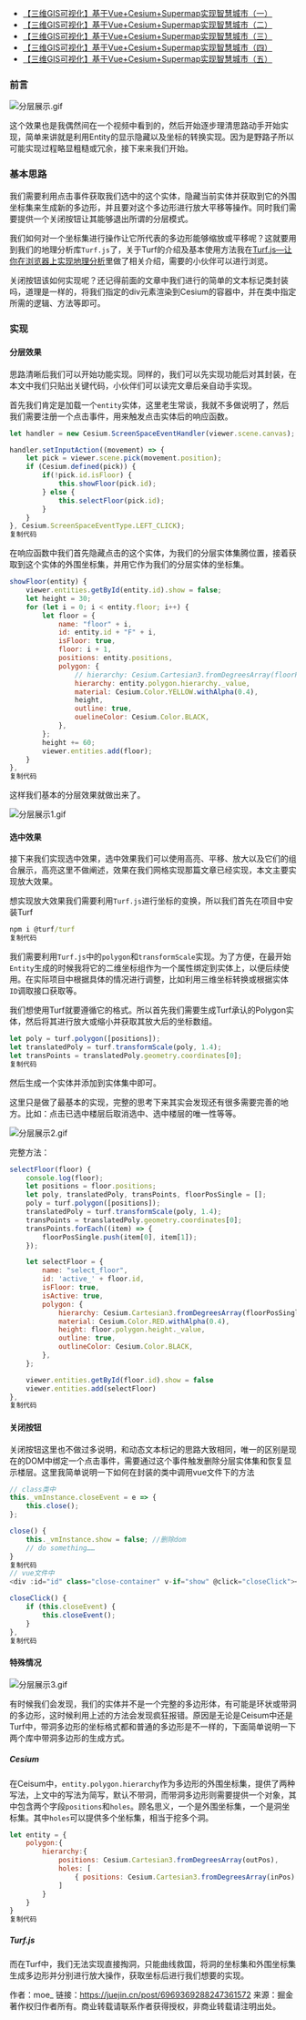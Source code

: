 - [【三维GIS可视化】基于Vue+Cesium+Supermap实现智慧城市（一）](https://juejin.cn/post/6953968499089735711)
- [【三维GIS可视化】基于Vue+Cesium+Supermap实现智慧城市（二）](https://juejin.cn/post/6955011037070360589)
- [【三维GIS可视化】基于Vue+Cesium+Supermap实现智慧城市（三）](https://juejin.cn/post/6958708504618237960)
- [【三维GIS可视化】基于Vue+Cesium+Supermap实现智慧城市（四）](https://juejin.cn/post/6965347246061649934)
- [【三维GIS可视化】基于Vue+Cesium+Supermap实现智慧城市（五）](https://juejin.cn/post/6969369288247361572)



### 前言

![分层展示.gif](https://p6-juejin.byteimg.com/tos-cn-i-k3u1fbpfcp/cd9637ac16fa465d88ec4ece08f0ae58~tplv-k3u1fbpfcp-watermark.image)

这个效果也是我偶然间在一个视频中看到的，然后开始逐步理清思路动手开始实现，简单来讲就是利用Entity的显示隐藏以及坐标的转换实现。因为是野路子所以可能实现过程略显粗糙或冗余，接下来来我们开始。

### 基本思路

我们需要利用点击事件获取我们选中的这个实体，隐藏当前实体并获取到它的外围坐标集来生成新的多边形，并且要对这个多边形进行放大平移等操作。同时我们需要提供一个关闭按钮让其能够退出所谓的分层模式。

我们如何对一个坐标集进行操作让它所代表的多边形能够缩放或平移呢？这就要用到我们的地理分析库`Turf.js`了，关于Turf的介绍及基本使用方法我在[Turf.js—让你在浏览器上实现地理分析](https://juejin.cn/post/6968626897156603918)里做了相关介绍，需要的小伙伴可以进行浏览。

关闭按钮该如何实现呢？还记得前面的文章中我们进行的简单的文本标记类封装吗，道理是一样的，将我们指定的div元素渲染到Cesium的容器中，并在类中指定所需的逻辑、方法等即可。

### 实现

#### 分层效果

思路清晰后我们可以开始功能实现。同样的，我们可以先实现功能后对其封装，在本文中我们只贴出关键代码，小伙伴们可以读完文章后亲自动手实现。

首先我们肯定是加载一个`entity`实体，这里老生常谈，我就不多做说明了，然后我们需要注册一个点击事件，用来触发点击实体后的响应函数。

```js
let handler = new Cesium.ScreenSpaceEventHandler(viewer.scene.canvas);

handler.setInputAction((movement) => {
    let pick = viewer.scene.pick(movement.position);
    if (Cesium.defined(pick)) {
        if(!pick.id.isFloor) {
            this.showFloor(pick.id);
        } else {
            this.selectFloor(pick.id);
        }
    }
}, Cesium.ScreenSpaceEventType.LEFT_CLICK);
复制代码
```

在响应函数中我们首先隐藏点击的这个实体，为我们的分层实体集腾位置，接着获取到这个实体的外围坐标集，并用它作为我们的分层实体的坐标集。

```js
showFloor(entity) {
    viewer.entities.getById(entity.id).show = false;
    let height = 30;
    for (let i = 0; i < entity.floor; i++) {
        let floor = {
            name: "floor" + i,
            id: entity.id + "F" + i,
            isFloor: true,
            floor: i + 1,
          	positions: entity.positions,
            polygon: {
                // hierarchy: Cesium.Cartesian3.fromDegreesArray(floorPos),
                hierarchy: entity.polygon.hierarchy._value,
                material: Cesium.Color.YELLOW.withAlpha(0.4),
                height,
                outline: true,
                ouelineColor: Cesium.Color.BLACK,
            },
        };
        height += 60;
        viewer.entities.add(floor);
    }
},
复制代码
```

这样我们基本的分层效果就做出来了。

![分层展示1.gif](https://p3-juejin.byteimg.com/tos-cn-i-k3u1fbpfcp/7dc64dfc11b4473e8822fa53baf471a2~tplv-k3u1fbpfcp-watermark.image)

#### 选中效果

接下来我们实现选中效果，选中效果我们可以使用高亮、平移、放大以及它们的组合展示，高亮这里不做阐述，效果在我们网格实现那篇文章已经实现，本文主要实现放大效果。

想实现放大效果我们需要利用`Turf.js`进行坐标的变换，所以我们首先在项目中安装Turf

```cmd
npm i @turf/turf
复制代码
```

我们需要利用`Turf.js`中的`polygon`和`transformScale`实现。为了方便，在最开始`Entity`生成的时候我将它的二维坐标组作为一个属性绑定到实体上，以便后续使用。在实际项目中根据具体的情况进行调整，比如利用三维坐标转换或根据实体`ID`调取接口获取等。

我们想使用Turf就要遵循它的格式。所以首先我们需要生成Turf承认的Polygon实体，然后将其进行放大或缩小并获取其放大后的坐标数组。

```js
let poly = turf.polygon([positions]);
let translatedPoly = turf.transformScale(poly, 1.4);
let transPoints = translatedPoly.geometry.coordinates[0];
复制代码
```

然后生成一个实体并添加到实体集中即可。

这里只是做了最基本的实现，完整的思考下来其实会发现还有很多需要完善的地方。比如：点击已选中楼层后取消选中、选中楼层的唯一性等等。

![分层展示2.gif](https://p3-juejin.byteimg.com/tos-cn-i-k3u1fbpfcp/ac587743c20942a3aadc5fd6fe8285d3~tplv-k3u1fbpfcp-watermark.image)

完整方法：

```js
selectFloor(floor) {
    console.log(floor);
    let positions = floor.positions;
    let poly, translatedPoly, transPoints, floorPosSingle = [];
    poly = turf.polygon([positions]);
    translatedPoly = turf.transformScale(poly, 1.4);
    transPoints = translatedPoly.geometry.coordinates[0];
    transPoints.forEach((item) => {
        floorPosSingle.push(item[0], item[1]);
    });

    let selectFloor = {
        name: "select_floor",
        id: 'active_' + floor.id,
        isFloor: true,
        isActive: true,
        polygon: {
            hierarchy: Cesium.Cartesian3.fromDegreesArray(floorPosSingle),
            material: Cesium.Color.RED.withAlpha(0.4),
            height: floor.polygon.height._value,
            outline: true,
            outlineColor: Cesium.Color.BLACK,
        },
    };

    viewer.entities.getById(floor.id).show = false
    viewer.entities.add(selectFloor)
},
复制代码
```

#### 关闭按钮

关闭按钮这里也不做过多说明，和动态文本标记的思路大致相同，唯一的区别是现在的DOM中绑定一个点击事件，需要通过这个事件触发删除分层实体集和恢复显示楼层。这里我简单说明一下如何在封装的类中调用vue文件下的方法

```js
// class类中
this._vmInstance.closeEvent = e => {
    this.close();
};

close() {
    this._vmInstance.show = false; //删除dom
    // do something……
}
复制代码
// vue文件中
<div :id="id" class="close-container" v-if="show" @click="closeClick"></div>

closeClick() {
    if (this.closeEvent) {
    	this.closeEvent();
    }
},
复制代码
```

#### 特殊情况

![分层展示3.gif](https://p9-juejin.byteimg.com/tos-cn-i-k3u1fbpfcp/20d92729e36846688dfe0fe31e94a514~tplv-k3u1fbpfcp-watermark.image)

有时候我们会发现，我们的实体并不是一个完整的多边形体，有可能是环状或带洞的多边形，这时候利用上述的方法会发现疯狂报错。原因是无论是Ceisum中还是Turf中，带洞多边形的坐标格式都和普通的多边形是不一样的，下面简单说明一下两个库中带洞多边形的生成方式。

##### Cesium

在Ceisum中，`entity.polygon.hierarchy`作为多边形的外围坐标集，提供了两种写法，上文中的写法为简写，默认不带洞，而带洞多边形则需要提供一个对象，其中包含两个字段`positions`和`holes`。顾名思义，一个是外围坐标集，一个是洞坐标集。其中`holes`可以提供多个坐标集，相当于挖多个洞。

```js
let entity = {
    polygon:{
        hierarchy:{
            positions: Cesium.Cartesian3.fromDegreesArray(outPos),
            holes: [
                { positions: Cesium.Cartesian3.fromDegreesArray(inPos) }
            ]
        }
    }
}
复制代码
```

##### Turf.js

而在Turf中，我们无法实现直接掏洞，只能曲线救国，将洞的坐标集和外围坐标集生成多边形并分别进行放大操作，获取坐标后进行我们想要的实现。


作者：moe_
链接：https://juejin.cn/post/6969369288247361572
来源：掘金
著作权归作者所有。商业转载请联系作者获得授权，非商业转载请注明出处。